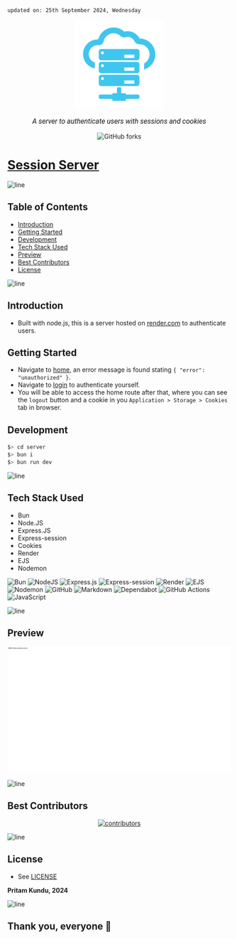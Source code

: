     updated on: 25th September 2024, Wednesday

<div align=center>
    <a href="https://session-server.onrender.com">
        <img width="200" src="./server/public/favicon.ico" alt="session-server">
    </a>
    <p style="font-family: roboto, calibri; font-size:12pt; font-style:italic"> A server to authenticate users with sessions and cookies </p>
    <a src="https://github.com/warmachine028/session-server/forks">
        <img alt="GitHub forks" src="https://img.shields.io/github/forks/warmachine028/session-server">
    </a>
</div>

# [Session Server](https://session-server.onrender.com)

![line]

## Table of Contents

- [Introduction](#introduction)
- [Getting Started](#getting-started)
- [Development](#development)
- [Tech Stack Used](#tech-stack-used)
- [Preview](#preview)
- [Best Contributors](#best-contributors)
- [License](#license)

![line]

## Introduction

- Built with node.js, this is a server hosted on [render.com] to authenticate users.

## Getting Started

- Navigate to [home](https://session-server.onrender.com/home), an error message is found stating `{ "error": "unauthorized" }`.
- Navigate to [login](https://session-server.onrender.com/login) to authenticate yourself.
- You will be able to access the home route after that, where you can see the `logout` button and a cookie in you `Application > Storage > Cookies` tab in browser.

## Development

```sh
$> cd server
$> bun i
$> bun run dev
```

![line]

## Tech Stack Used

- Bun
- Node.JS
- Express.JS
- Express-session
- Cookies
- Render
- EJS
- Nodemon


![Bun](https://img.shields.io/badge/Bun-%23000000.svg?style=for-the-badge&logo=bun&logoColor=white) ![NodeJS](https://img.shields.io/badge/node.js-6DA55F?style=for-the-badge&logo=node.js&logoColor=white) ![Express.js](https://img.shields.io/badge/express.js-%23404d59.svg?style=for-the-badge&logo=express&logoColor=%2361DAFB) ![Express-session](https://img.shields.io/badge/express%20session-%23ffffff.svg?style=for-the-badge&logo=cookiecutter) ![Render](https://img.shields.io/badge/Render-%46E3B7.svg?style=for-the-badge&logo=render&logoColor=white) ![EJS](https://img.shields.io/badge/EJS-%23D90007.svg?style=for-the-badge&logo=ejs&logoColor=white) ![Nodemon](https://img.shields.io/badge/nodemon-%23323330.svg?style=for-the-badge&logo=nodemon&logoColor=%BBDEAD) ![GitHub](https://img.shields.io/badge/github-%23121011.svg?style=for-the-badge&logo=github&logoColor=white) ![Markdown](https://img.shields.io/badge/markdown-%23000000.svg?style=for-the-badge&logo=markdown&logoColor=white) ![Dependabot](https://img.shields.io/badge/dependabot-025E8C?style=for-the-badge&logo=dependabot&logoColor=white) ![GitHub Actions](https://img.shields.io/badge/github%20actions-%232671E5.svg?style=for-the-badge&logo=githubactions&logoColor=white) ![JavaScript](https://img.shields.io/badge/javascript-%23323330.svg?style=for-the-badge&logo=javascript&logoColor=%23F7DF1E)

![line]

## Preview

<picture align="center">
    <source media="(prefers-color-scheme: light)" srcset=".github/preview-light.png">
    <source media="(prefers-color-scheme: dark)" srcset=".github/preview-dark.png">
    <img src=".github/preview-light.png" alt="preview">
</picture>

![line]

## Best Contributors

<div align="center">
    <a href="https://github.com/warmachine028/session-server/graphs/contributors">
        <img src="https://contrib.rocks/image?repo=warmachine028/session-server" alt="contributors"/>
    </a>
</div>

![line]

## License

- See [LICENSE]

**Pritam Kundu, 2024**

![line]

## Thank you, everyone 💚

[icons]: https://icons8.com/
[markdown-badges]: https://github.com/Ileriayo/markdown-badges
[custom-icons]: https://simpleicons.org/
[line]: https://user-images.githubusercontent.com/75939390/137615281-3a875960-92cc-407f-97fe-fd2319bdb252.png
[License]: https://github.com/warmachine028/session-server/blob/main/LICENSE
[render.com]: (https://render.com)
<!-- 25/09/24 -->
